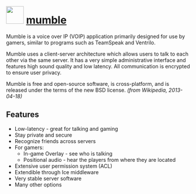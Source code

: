 # <img src="https://cdn.jsdelivr.net/gh/chocolatey/chocolatey-coreteampackages@edba4a5849ff756e767cba86641bea97ff5721fe/icons/mumble.svg" width="48" height="48"/> [mumble](https://chocolatey.org/packages/mumble)


Mumble is a voice over IP (VOIP) application primarily designed for use by gamers, similar to programs such as TeamSpeak and Ventrilo.

Mumble uses a client-server architecture which allows users to talk to each other via the same server. It has a very simple administrative interface and features high sound quality and low latency. All communication is encrypted to ensure user privacy.

Mumble is free and open-source software, is cross-platform, and is released under the terms of the new BSD license. *(from Wikipedia, 2013-04-18)*

## Features

- Low-latency - great for talking and gaming
- Stay private and secure
- Recognize friends across servers
- For gamers:
  - In-game Overlay - see who is talking
  - Positional audio - hear the players from where they are located
- Extensive user permission system (ACL)
- Extendible through Ice middleware
- Very stable server software
- Many other options

